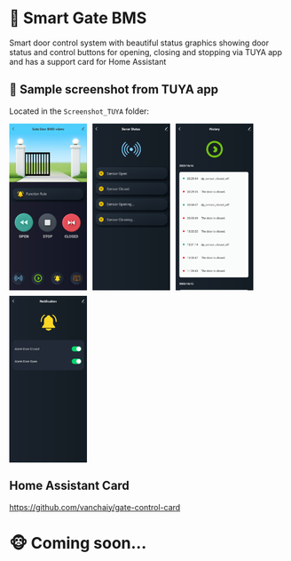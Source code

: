 # 🚪 Smart Gate BMS
Smart door control system with beautiful status graphics showing door status and control buttons for opening, closing and stopping via TUYA app and has a support card for Home Assistant

## 📸 Sample screenshot from TUYA app

Located in the `Screenshot_TUYA` folder:
<div style="display: flex; flex-wrap: wrap; gap: 10px;">
  <img src="./Screenshot_TUYA/Screenshot_20251019_144057_SmartLife.jpg" alt="Gate Screen" width="140" height="300"/>
  <img src="./Screenshot_TUYA/Screenshot_20251019_144103_SmartLife.jpg" alt="Gate Screen" width="140" height="300"/>
  <img src="./Screenshot_TUYA/Screenshot_20251019_144111_SmartLife.jpg" alt="Gate Screen" width="140" height="300"/>
  <img src="./Screenshot_TUYA/Screenshot_20251019_144117_SmartLife.jpg" alt="Gate Screen" width="140" height="300"/>
</div>


## Home Assistant Card
https://github.com/vanchaiy/gate-control-card

# 🐵 Coming soon...
